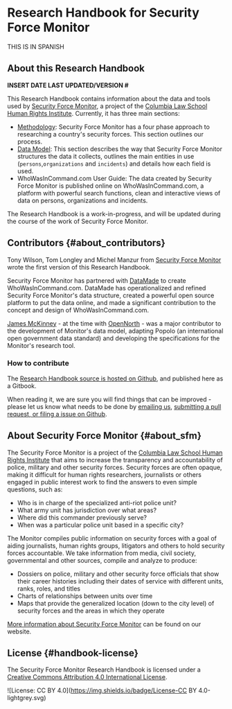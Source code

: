 # Research Handbook for Security Force Monitor

THIS IS IN SPANISH

## About this Research Handbook

**INSERT DATE LAST UPDATED/VERSION \#**

This Research Handbook contains information about the data and tools used by [Security Force Monitor](https://securityforcemonitor.org/), a project of the [Columbia Law School Human Rights Institute](https://www.law.columbia.edu/human-rights-institute). Currently, it has three main sections:

* [Methodology](/methodology/methodology.md): Security Force Monitor has a four phase approach to researching a country's security forces. This section outlines our process.
* [Data Model](/datamodel/README.md): This section describes the way that Security Force Monitor structures the data it collects, outlines the main entities in use \(`persons`,`organizations` and `incidents`\) and details how each field is used.
* WhoWasInCommand.com User Guide: The data created by Security Force Monitor is published online on WhoWasInCommand.com, a platform with powerful search functions, clean and interactive views of data on persons, organizations and incidents.  

The Research Handbook is a work-in-progress, and will be updated during the course of the work of Security Force Monitor.

## Contributors {#about_contributors}

Tony Wilson, Tom Longley and Michel Manzur from [Security Force Monitor](https://securityforcemonitor.org) wrote the first version of this Research Handbook.

Security Force Monitor has partnered with [DataMade](https://datamade.us/) to create WhoWasInCommand.com. DataMade has operationalized and refined Security Force Monitor's data structure, created a powerful open source platform to put the data online, and made a significant contribution to the concept and design of WhoWasInCommand.com.

[James McKinney](https://twitter.com/mckinneyjames) -  at the time with [OpenNorth](http://opennorth.ca) - was a major contributor to the development of Monitor's  data model, adapting Popolo \(an international open government data standard\) and developing the specifications for the Monitor's research tool.

### How to contribute

The [Research Handbook source is hosted on Github](https://github.com/security-force-monitor/sfm-research-handbook), and published here as a Gitbook.

When reading it, we are sure you will find things that can be improved - please let us know what needs to be done by [emailing us](mailto:info@securityforcemonitor.org), [submitting a pull request, or filing a issue on Github](https://github.com/security-force-monitor/sfm-research-handbook/issues).

## About Security Force Monitor {#about_sfm}

The Security Force Monitor is a project of the [Columbia Law School Human Rights Institute](http://www.law.columbia.edu/human-rights-institute) that aims to increase the transparency and accountability of police, military and other security forces. Security forces are often opaque, making it difficult for human rights researchers, journalists or others engaged in public interest work to find the answers to even simple questions, such as:

* Who is in charge of the specialized anti-riot police unit?
* What army unit has jurisdiction over what areas?
* Where did this commander previously serve?
* When was a particular police unit based in a specific city?

The Monitor compiles public information on security forces with a goal of aiding journalists, human rights groups, litigators and others to hold security forces accountable. We take information from media, civil society, governmental and other sources, compile and analyze to produce:

* Dossiers on police, military and other security force officials that show their career histories including their dates of service with different units, ranks, roles, and titles
* Charts of relationships between units over time
* Maps that provide the generalized location \(down to the city level\) of security forces and the areas in which they operate

[More information about Security Force Monitor](https://securityforcemonitor.org) can be found on our website.

## License {#handbook-license}

The Security Force Monitor Research Handbook is licensed under a [Creative Commons Attribution 4.0 International License](https://creativecommons.org/licenses/by/4.0/).

![License: CC BY 4.0](https://img.shields.io/badge/License-CC BY 4.0-lightgrey.svg)

